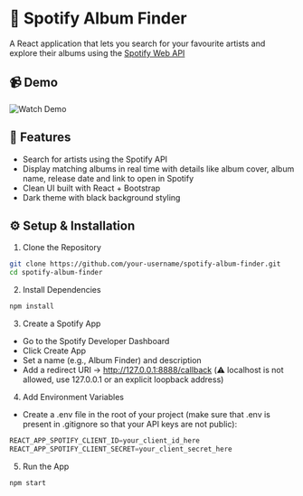 # 🎵 Spotify Album Finder

A React application that lets you search for your favourite artists and explore their albums using the [Spotify Web API](https://developer.spotify.com/documentation/web-api/)

## 📹 Demo

![Watch Demo](./spotifymusicfinder.gif)


## 🚀 Features

- Search for artists using the Spotify API  
- Display matching albums in real time with details like album cover, album name, release date and link to open in Spotify
- Clean UI built with React + Bootstrap  
- Dark theme with black background styling  

## ⚙️ Setup & Installation

1. Clone the Repository
```bash
git clone https://github.com/your-username/spotify-album-finder.git
cd spotify-album-finder
```

2. Install Dependencies
```bash
npm install
```
3. Create a Spotify App
- Go to the Spotify Developer Dashboard
- Click Create App
- Set a name (e.g., Album Finder) and description
- Add a redirect URI → http://127.0.0.1:8888/callback (⚠️ localhost is not allowed, use 127.0.0.1 or an explicit loopback address)

4. Add Environment Variables

- Create a .env file in the root of your project (make sure that .env is present in .gitignore so that your API keys are not public):
```python
REACT_APP_SPOTIFY_CLIENT_ID=your_client_id_here
REACT_APP_SPOTIFY_CLIENT_SECRET=your_client_secret_here
```

5. Run the App
```bash
npm start
```
